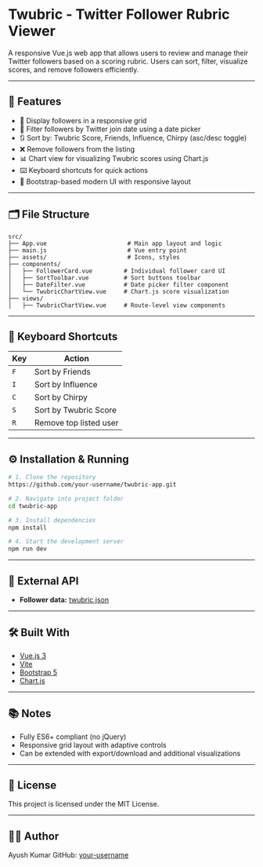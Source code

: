 # Twubric - Twitter Follower Rubric Viewer

A responsive Vue.js web app that allows users to review and manage their Twitter followers based on a scoring rubric. Users can sort, filter, visualize scores, and remove followers efficiently.

---

## 🚀 Features

* 🎯 Display followers in a responsive grid
* 📅 Filter followers by Twitter join date using a date picker
* 🔃 Sort by: Twubric Score, Friends, Influence, Chirpy (asc/desc toggle)
* ❌ Remove followers from the listing
* 📊 Chart view for visualizing Twubric scores using Chart.js
* ⌨️ Keyboard shortcuts for quick actions
* 🎨 Bootstrap-based modern UI with responsive layout

---

## 🗂️ File Structure

```
src/
├── App.vue                       # Main app layout and logic
├── main.js                       # Vue entry point
├── assets/                       # Icons, styles
├── components/
│   ├── FollowerCard.vue         # Individual follower card UI
│   ├── SortToolbar.vue          # Sort buttons toolbar
│   ├── DateFilter.vue           # Date picker filter component
│   └── TwubricChartView.vue     # Chart.js score visualization
├── views/
│   ├── TwubricChartView.vue     # Route-level view components
```

---

## 🧩 Keyboard Shortcuts

| Key | Action                 |
| --- | ---------------------- |
| `F` | Sort by Friends        |
| `I` | Sort by Influence      |
| `C` | Sort by Chirpy         |
| `S` | Sort by Twubric Score  |
| `R` | Remove top listed user |

---

## ⚙️ Installation & Running

```bash
# 1. Clone the repository
https://github.com/your-username/twubric-app.git

# 2. Navigate into project folder
cd twubric-app

# 3. Install dependencies
npm install

# 4. Start the development server
npm run dev
```

---

## 🔗 External API

* **Follower data:** [twubric.json](https://gist.githubusercontent.com/pandemonia/21703a6a303e0487a73b2610c8db41ab/raw/82e3ef99cde5b6e313922a5ccce7f38e17f790ac/twubric.json)

---

## 🛠 Built With

* [Vue.js 3](https://vuejs.org/)
* [Vite](https://vitejs.dev/)
* [Bootstrap 5](https://getbootstrap.com/)
* [Chart.js](https://www.chartjs.org/)

---

## 📚 Notes

* Fully ES6+ compliant (no jQuery)
* Responsive grid layout with adaptive controls
* Can be extended with export/download and additional visualizations

---

## 📜 License

This project is licensed under the MIT License.

---

## 👨‍💻 Author

Ayush Kumar
GitHub: [your-username](https://github.com/your-username)
